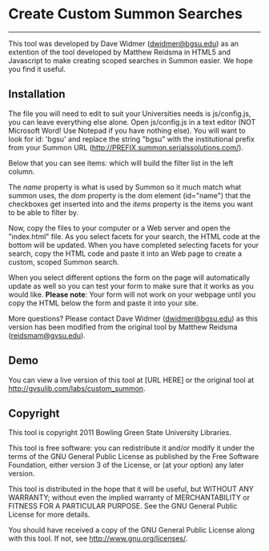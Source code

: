 # Create Custom Summon Searches

---

This tool was developed by Dave Widmer (dwidmer@bgsu.edu) as an extention of the
tool developed by Matthew Reidsma in HTML5 and Javascript to make creating scoped
searches in Summon easier. We hope you find it useful.

## Installation

The file you will need to edit to suit your Universities needs is js/config.js,
you can leave everything else alone. Open js/config.js in a text editor
(NOT Microsoft Word! Use Notepad if you have nothing else).
You will want to look for id: 'bgsu' and replace the string "bgsu" with the
institutional prefix from your Summon URL (http://PREFIX.summon.serialssolutions.com/).

Below that you can see items: which will build the filter list in the left column.

The _name_ property is what is used by Summon so it much match what summon uses,
the _dom_ property is the dom element (id="name") that the checkboxes get inserted
into and the _items_ property is the items you want to be able to filter by.

Now, copy the files to your computer or a Web server and open the "index.html" file.
 As you select facets for your search, the HTML code at the bottom will be updated.
When you have completed selecting facets for your search, copy the HTML code and
paste it into an Web page to create a custom, scoped Summon search.

When you select different options the form on the page will automatically update
as well so you can test your form to make sure that it works as you would like.
**Please note**: Your form will not work on your webpage until you copy the HTML
below the form and paste it into your site.

More questions? Please contact Dave Widmer (dwidmer@bgsu.edu) as this version has
been modified from the original tool by Matthew Reidsma (reidsmam@gvsu.edu).

## Demo

You can view a live version of this tool at [URL HERE] or the original tool at
http://gvsulib.com/labs/custom_summon.

## Copyright

This tool is copyright 2011 Bowling Green State University Libraries.

This tool is free software: you can redistribute it and/or modify it under the
terms of the GNU General Public License as published by the Free Software Foundation,
either version 3 of the License, or (at your option) any later version.

This tool is distributed in the hope that it will be useful, but WITHOUT ANY WARRANTY;
without even the implied warranty of MERCHANTABILITY or FITNESS FOR A PARTICULAR PURPOSE.
See the GNU General Public License for more details.

You should have received a copy of the GNU General Public License along with this tool.
If not, see <http://www.gnu.org/licenses/>.
